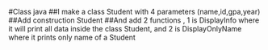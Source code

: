 #Class java
##I make a class Student with 4 parameters (name,id,gpa,year)
##Add construction Student 
##And add 2 functions , 1 is DisplayInfo where it will print all data inside the class Student, and 2 is DisplayOnlyName where it prints only name of a Student
